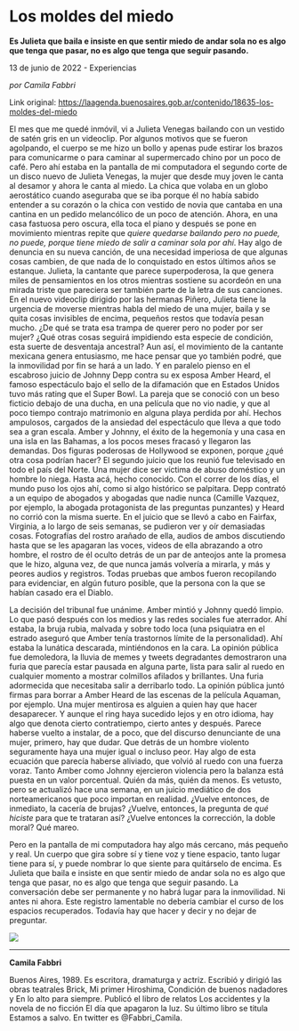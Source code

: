 # Los moldes del miedo

**Es Julieta que baila e insiste en que sentir miedo de andar sola no es algo que tenga que pasar, no es algo que tenga que seguir pasando.**

13 de junio de 2022 - Experiencias

_por Camila Fabbri_

Link original: https://laagenda.buenosaires.gob.ar/contenido/18635-los-moldes-del-miedo



El mes que me quedé inmóvil, vi a Julieta Venegas bailando con un vestido de satén gris en un videoclip. Por algunos motivos que se fueron agolpando, el cuerpo se me hizo un bollo y apenas pude estirar los brazos para comunicarme o para caminar al supermercado chino por un poco de café. Pero ahí estaba en la pantalla de mi computadora el segundo corte de un disco nuevo de Julieta Venegas, la mujer que desde muy joven le canta al desamor y ahora le canta al miedo. La chica que volaba en un globo aerostático cuando aseguraba que se iba porque él no había sabido entender a su corazón o la chica con vestido de novia que cantaba en una cantina en un pedido melancólico de un poco de atención. Ahora, en una casa fastuosa pero oscura, ella toca el piano y después se pone en movimiento mientras repite que *quiere quedarse bailando pero no puede, no puede, porque tiene miedo de salir a caminar sola por ahí*. Hay algo de denuncia en su nueva canción, de una necesidad imperiosa de que algunas cosas cambien, de que nada de lo conquistado en estos últimos años se estanque. Julieta, la cantante que parece superpoderosa, la que genera miles de pensamientos en los otros mientras sostiene su acordeón en una mirada triste que pareciera ser también parte de la letra de sus canciones. En el nuevo videoclip dirigido por las hermanas Piñero, Julieta tiene la urgencia de moverse mientras habla del miedo de una mujer, baila y se quita cosas invisibles de encima, pequeños restos que todavía pesan mucho. ¿De qué se trata esa trampa de querer pero no poder por ser mujer? ¿Qué otras cosas seguirá impidiendo esta especie de condición, esta suerte de desventaja ancestral? Aun así, el movimiento de la cantante mexicana genera entusiasmo, me hace pensar que yo también podré, que la inmovilidad por fin se hará a un lado. Y en paralelo pienso en el escabroso juicio de Johnny Depp contra su ex esposa Amber Heard, el famoso espectáculo bajo el sello de la difamación que en Estados Unidos tuvo más rating que el Super Bowl. La pareja que se conoció con un beso ficticio debajo de una ducha, en una película que no vio nadie, y que al poco tiempo contrajo matrimonio en alguna playa perdida por ahí. Hechos ampulosos, cargados de la ansiedad del espectáculo que lleva a que todo sea a gran escala. Amber y Johnny, el éxito de la hegemonía y una casa en una isla en las Bahamas, a los pocos meses fracasó y llegaron las demandas. Dos figuras poderosas de Hollywood se exponen, porque ¿qué otra cosa podrían hacer? El segundo juicio que los reunió fue televisado en todo el país del Norte. Una mujer dice ser víctima de abuso doméstico y un hombre lo niega. Hasta acá, hecho conocido. Con el correr de los días, el mundo puso los ojos ahí, como si algo histórico se palpitara. Depp contrató a un equipo de abogados y abogadas que nadie nunca (Camille Vazquez, por ejemplo, la abogada protagonista de las preguntas punzantes) y Heard no corrió con la misma suerte. En el juicio que se llevó a cabo en Fairfax, Virginia, a lo largo de seis semanas, se pudieron ver y oír demasiadas cosas. Fotografías del rostro arañado de ella, audios de ambos discutiendo hasta que se les apagaran las voces, videos de ella abrazando a otro hombre, el rostro de él oculto detrás de un par de anteojos ante la promesa que le hizo, alguna vez, de que nunca jamás volvería a mirarla, y más y peores audios y registros. Todas pruebas que ambos fueron recopilando para evidenciar, en algún futuro posible, que la persona con la que se habían casado era el Diablo.




La decisión del tribunal fue unánime. Amber mintió y Johnny quedó limpio. Lo que pasó después con los medios y las redes sociales fue aterrador. Ahí estaba, la bruja rubia, malvada y sobre todo loca (una psiquiatra en el estrado aseguró que Amber tenía trastornos límite de la personalidad). Ahí estaba la lunática descarada, mintiéndonos en la cara. La opinión pública fue demoledora, la lluvia de memes y tweets degradantes demostraron una furia que parecía estar pausada en alguna parte, lista para salir al ruedo en cualquier momento a mostrar colmillos afilados y brillantes. Una furia adormecida que necesitaba salir a derribarlo todo. La opinión pública juntó firmas para borrar a Amber Heard de las escenas de la película Aquaman, por ejemplo. Una mujer mentirosa es alguien a quien hay que hacer desaparecer. Y aunque el ring haya sucedido lejos y en otro idioma, hay algo que denota cierto contratiempo, cierto antes y después. Parece haberse vuelto a instalar, de a poco, que del discurso denunciante de una mujer, primero, hay que dudar. Que detrás de un hombre violento seguramente haya una mujer igual o incluso peor. Hay algo de esta ecuación que parecía haberse aliviado, que volvió al ruedo con una fuerza voraz. Tanto Amber como Johnny ejercieron violencia pero la balanza está puesta en un valor porcentual. Quién da más, quién da menos. Es vetusto, pero se actualizó hace una semana, en un juicio mediático de dos norteamericanos que poco importan en realidad. ¿Vuelve entonces, de inmediato, la cacería de brujas? ¿Vuelve, entonces, la pregunta de *qué hiciste* para que te trataran así? ¿Vuelve entonces la corrección, la doble moral? Qué mareo.




Pero en la pantalla de mi computadora hay algo más cercano, más pequeño y real. Un cuerpo que gira sobre sí y tiene voz y tiene espacio, tanto lugar tiene para sí, y puede nombrar lo que siente para quitárselo de encima. Es Julieta que baila e insiste en que sentir miedo de andar sola no es algo que tenga que pasar, no es algo que tenga que seguir pasando. La conversación debe ser permanente y no habrá lugar para la inmovilidad. Ni antes ni ahora. Este registro lamentable no debería cambiar el curso de los espacios recuperados. Todavía hay que hacer y decir y no dejar de preguntar.




[![](https://img.youtube.com/vi/ItcfN5lKQos/0.jpg)](https://www.youtube.com/watch?v=ItcfN5lKQos)




---




**Camila Fabbri**




Buenos Aires, 1989. Es escritora, dramaturga y actriz. Escribió y dirigió las obras teatrales Brick, Mi primer Hiroshima, Condición de buenos nadadores y En lo alto para siempre. Publicó el libro de relatos Los accidentes y la novela de no ficción El día que apagaron la luz. Su último libro se titula Estamos a salvo. En twitter es @Fabbri\_Camila.




